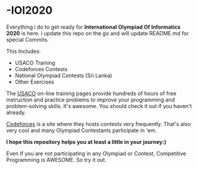 # -IOI2020

Everything i do to get ready for **International Olympiad Of Informatics 2020** is here.
I update this repo on the go and will update README.md for special Commits.

This Includes:

- USACO Training
- Codeforces Contests
- National Olympiad Contests (Sri Lanka)
- Other Exercises

The [USACO](https://train.usaco.org/) on-line training pages provide hundreds of hours of free instruction and practice problems to improve your programming and problem-solving skills. It's awesome. You should check it out if you haven't already.


[Codeforces](https://codeforces.com/) is a  site where they hosts contests very frequently. That's also very cool and many Olympiad Contestants participate in 'em.

**I hope this repository helps you at least a little in your journey:)**

Even If you are not  participating in any Olympiad or Contest, Competitive Programming is AWESOME. So try it out.

